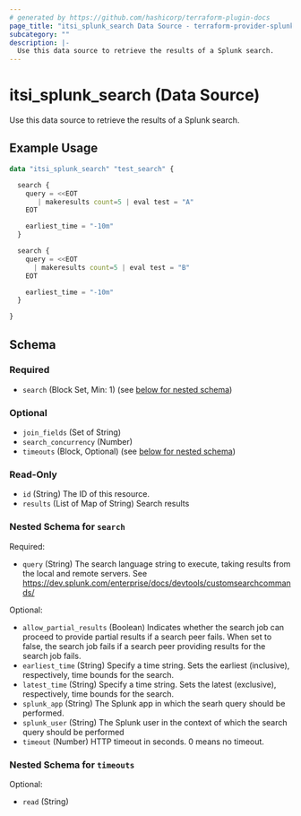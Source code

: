 ```yaml
---
# generated by https://github.com/hashicorp/terraform-plugin-docs
page_title: "itsi_splunk_search Data Source - terraform-provider-splunk-itsi"
subcategory: ""
description: |-
  Use this data source to retrieve the results of a Splunk search.
---
```


# itsi_splunk_search (Data Source)

Use this data source to retrieve the results of a Splunk search.

## Example Usage

```terraform
data "itsi_splunk_search" "test_search" {

  search {
    query = <<EOT
       | makeresults count=5 | eval test = "A"
    EOT

    earliest_time = "-10m"
  }

  search {
    query = <<EOT
      | makeresults count=5 | eval test = "B"
    EOT

    earliest_time = "-10m"
  }

}
```

<!-- schema generated by tfplugindocs -->
## Schema

### Required

- `search` (Block Set, Min: 1) (see [below for nested schema](#nestedblock--search))

### Optional

- `join_fields` (Set of String)
- `search_concurrency` (Number)
- `timeouts` (Block, Optional) (see [below for nested schema](#nestedblock--timeouts))

### Read-Only

- `id` (String) The ID of this resource.
- `results` (List of Map of String) Search results

<a id="nestedblock--search"></a>
### Nested Schema for `search`

Required:

- `query` (String) The search language string to execute, taking results from the local and remote servers. See https://dev.splunk.com/enterprise/docs/devtools/customsearchcommands/

Optional:

- `allow_partial_results` (Boolean) Indicates whether the search job can proceed to provide partial results if a search peer fails. When set to false, the search job fails if a search peer providing results for the search job fails.
- `earliest_time` (String) Specify a time string. Sets the earliest (inclusive), respectively, time bounds for the search.
- `latest_time` (String) Specify a time string. Sets the latest (exclusive), respectively, time bounds for the search.
- `splunk_app` (String) The Splunk app in which the searh query should be performed.
- `splunk_user` (String) The Splunk user in the context of which the search query should be performed
- `timeout` (Number) HTTP timeout in seconds. 0 means no timeout.


<a id="nestedblock--timeouts"></a>
### Nested Schema for `timeouts`

Optional:

- `read` (String)


